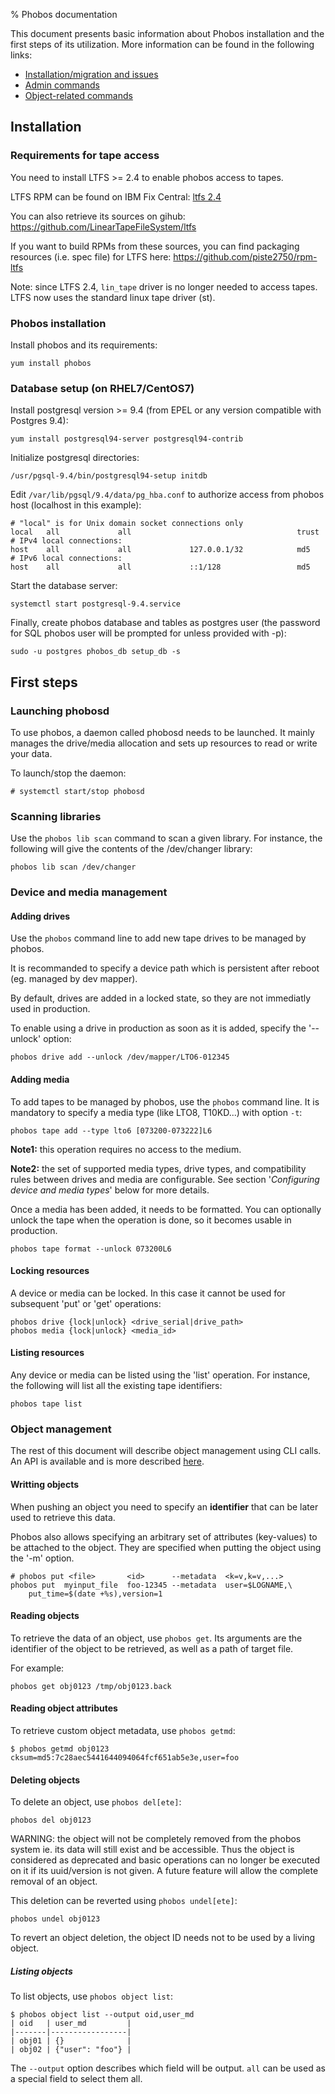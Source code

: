 % Phobos documentation

This document presents basic information about Phobos installation and the first
steps of its utilization. More information can be found in the following links:
* [Installation/migration and issues](doc/setup_and_issues.md)
* [Admin commands](doc/admin_commands.md)
* [Object-related commands](doc/object_management.md)

## Installation
### Requirements for tape access
You need to install LTFS >= 2.4 to enable phobos access to tapes.

LTFS RPM can be found on IBM Fix Central: [ltfs 2.4](https://www-945.ibm.com/support/fixcentral/swg/selectFixes?parent=Tape%20drivers%20and%20software&product=ibm/Storage_Tape/Long+Term+File+System+LTFS&release=2.4&platform=Linux&function=all)

You can also retrieve its sources on gihub:
https://github.com/LinearTapeFileSystem/ltfs

If you want to build RPMs from these sources, you can find packaging resources
(i.e. spec file) for LTFS here: https://github.com/piste2750/rpm-ltfs

Note: since LTFS 2.4, `lin_tape` driver is no longer needed to access tapes.
LTFS now uses the standard linux tape driver (st).

### Phobos installation
Install phobos and its requirements:
```
yum install phobos
```

### Database setup (on RHEL7/CentOS7)

Install postgresql version >= 9.4 (from EPEL or any version compatible with
Postgres 9.4):
```
yum install postgresql94-server postgresql94-contrib
```

Initialize postgresql directories:
```
/usr/pgsql-9.4/bin/postgresql94-setup initdb
```

Edit `/var/lib/pgsql/9.4/data/pg_hba.conf` to authorize access from phobos host
(localhost in this example):
```
# "local" is for Unix domain socket connections only
local   all             all                                     trust
# IPv4 local connections:
host    all             all             127.0.0.1/32            md5
# IPv6 local connections:
host    all             all             ::1/128                 md5
```

Start the database server:
```
systemctl start postgresql-9.4.service
```

Finally, create phobos database and tables as postgres user (the password for
SQL phobos user will be prompted for unless provided with -p):
```
sudo -u postgres phobos_db setup_db -s
```

## First steps
### Launching phobosd
To use phobos, a daemon called phobosd needs to be launched. It mainly manages
the drive/media allocation and sets up resources to read or write your data.

To launch/stop the daemon:
```
# systemctl start/stop phobosd
```

### Scanning libraries
Use the `phobos lib scan` command to scan a given library. For instance, the
following will give the contents of the /dev/changer library:
```
phobos lib scan /dev/changer
```

### Device and media management
#### Adding drives
Use the `phobos` command line to add new tape drives to be managed by phobos.

It is recommanded to specify a device path which is persistent after reboot
(eg. managed by dev mapper).

By default, drives are added in a locked state, so they are not immediatly used
in production.

To enable using a drive in production as soon as it is added, specify the
'--unlock' option:
```
phobos drive add --unlock /dev/mapper/LTO6-012345
```

#### Adding media
To add tapes to be managed by phobos, use the `phobos` command line.
It is mandatory to specify a media type (like LTO8, T10KD...) with option `-t`:
```
phobos tape add --type lto6 [073200-073222]L6
```
**Note1:** this operation requires no access to the medium.

**Note2:** the set of supported media types, drive types, and compatibility rules
between drives and media are configurable. See section '*Configuring device
and media types*' below for more details.

Once a media has been added, it needs to be formatted. You can optionally unlock
the tape when the operation is done, so it becomes usable in production.
```
phobos tape format --unlock 073200L6
```

#### Locking resources
A device or media can be locked. In this case it cannot be used for
subsequent 'put' or 'get' operations:

```
phobos drive {lock|unlock} <drive_serial|drive_path>
phobos media {lock|unlock} <media_id>
```

#### Listing resources
Any device or media can be listed using the 'list' operation. For instance,
the following will list all the existing tape identifiers:
```
phobos tape list
```

### Object management
The rest of this document will describe object management using CLI calls. An
API is available and is more described [here](doc/object_management.md).

#### Writting objects
When pushing an object you need to specify an **identifier** that can be later
used to retrieve this data.

Phobos also allows specifying an arbitrary set of attributes (key-values) to be
attached to the object. They are specified when putting the object using the
'-m' option.
```
# phobos put <file>       <id>      --metadata  <k=v,k=v,...>
phobos put  myinput_file  foo-12345 --metadata  user=$LOGNAME,\
    put_time=$(date +%s),version=1
```

#### Reading objects
To retrieve the data of an object, use `phobos get`. Its arguments are the
identifier of the object to be retrieved, as well as a path of target file.

For example:
```
phobos get obj0123 /tmp/obj0123.back
```

#### Reading object attributes
To retrieve custom object metadata, use `phobos getmd`:
```
$ phobos getmd obj0123
cksum=md5:7c28aec5441644094064fcf651ab5e3e,user=foo
```

#### Deleting objects
To delete an object, use `phobos del[ete]`:
```
phobos del obj0123
```

WARNING: the object will not be completely removed from the phobos system ie.
its data will still exist and be accessible. Thus the object is considered as
deprecated and basic operations can no longer be executed on it if its
uuid/version is not given. A future feature will allow the complete removal of
an object.

This deletion can be reverted using `phobos undel[ete]`:
```
phobos undel obj0123
```

To revert an object deletion, the object ID needs not to be used by a living
object.

##### Listing objects
To list objects, use `phobos object list`:
```
$ phobos object list --output oid,user_md
| oid   | user_md         |
|-------|-----------------|
| obj01 | {}              |
| obj02 | {"user": "foo"} |
```

The `--output` option describes which field will be output. `all` can be used as
a special field to select them all.
